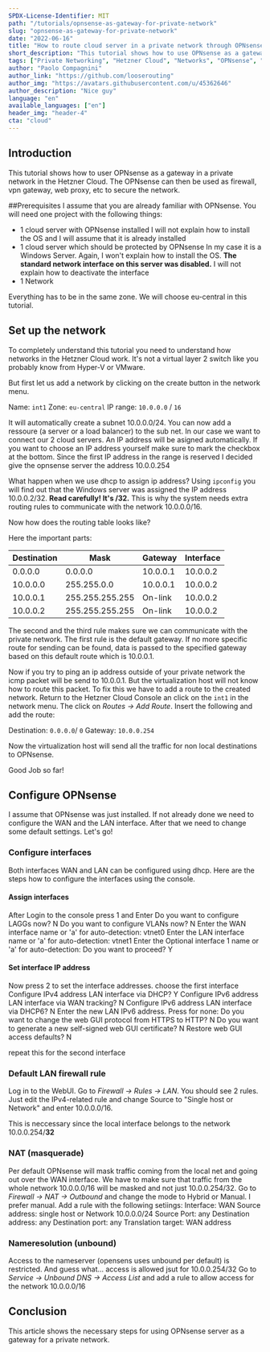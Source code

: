 ```yaml
---
SPDX-License-Identifier: MIT
path: "/tutorials/opnsense-as-gateway-for-private-network"
slug: "opnsense-as-gateway-for-private-network"
date: "2022-06-16"
title: "How to route cloud server in a private network through OPNsense to access the internet"
short_description: "This tutorial shows how to use OPNsense as a gateway for a privat networks"
tags: ["Private Networking", "Hetzner Cloud", "Networks", "OPNsense", "Gateway"]
author: "Paolo Compagnini"
author_link: "https://github.com/looserouting"
author_img: "https://avatars.githubusercontent.com/u/45362646"
author_description: "Nice guy"
language: "en"
available_languages: ["en"]
header_img: "header-4"
cta: "cloud"
---
```


## Introduction
This tutorial shows how to user OPNsense as a gateway in a private network in the Hetzner Cloud.
The OPNsense can then be used as firewall, vpn gateway, web proxy, etc to secure the network.

##Prerequisites
I assume that you are already familiar with OPNsense. 
You will need one project with the following things:
- 1 cloud server with OPNsense installed
   I will not explain how to install the OS and I will assume that it is already installed
- 1 cloud server which should be protected by OPNsense
   In my case it is a Windows Server. Again, I won't explain how to install the OS.
   **The standard network interface on this server was disabled.** I will not explain how to deactivate the interface
- 1 Network

Everything has to be in the same zone. We will choose eu-central in this tutorial.

## Set up the network 
To completely understand this tutorial you need to understand how networks in the Hetzner Cloud work. It's not a virtual layer 2 switch like you probably know from Hyper-V or VMware.

But first let us add a network by clicking on the create button in the network menu.

Name: `int1`
Zone: `eu-central`
IP range: `10.0.0.0` / `16`

It will automatically create a subnet 10.0.0.0/24. You can now add a ressoure (a server or a load balancer) to the sub net. In our case we want to connect our 2 cloud servers. An IP address will be asigned automatically. If you want to choose an IP address yourself make sure to mark the checkbox at the bottom. Since the first IP address in the range is reserved I decided give the opnsense server the address 10.0.0.254

What happen when we use dhcp to assign ip address?
Using `ipconfig` you will find out that the Windows server was assigned the IP address 10.0.0.2/32.
**Read carefully! It's /32.**
This is why the system needs extra routing rules to communicate with the network 10.0.0.0/16.

Now how does the routing table looks like?

Here the important parts:

Destination|Mask|Gateway|Interface
---|---|---|---
0.0.0.0|0.0.0.0|10.0.0.1|10.0.0.2
10.0.0.0|255.255.0.0|10.0.0.1|10.0.0.2
10.0.0.1|255.255.255.255|On-link|10.0.0.2
10.0.0.2|255.255.255.255|On-link|10.0.0.2

The second and the third rule makes sure we can communicate with the private network.
The first rule is the default gateway. If no more specific route for sending can be found, data is passed to the specified gateway based on this default route which is 10.0.0.1.

Now if you try to ping an ip address outside of your private network the icmp packet will be send to 10.0.0.1. But the virtualization host will not know how to route this packet. To fix this we have to add a route to the created network. Return to the Hetzner Cloud Console an click on the `int1` in the network menu. The click on *Routes -> Add Route*. Insert the following and add the route:

Destination: `0.0.0.0`/ `0`
Gateway: `10.0.0.254`

Now the virtualization host will send all the traffic for non local destinations to OPNsense.

Good Job so far!

## Configure OPNsense
I assume that OPNsense was just installed.
If not already done we need to configure the WAN and the LAN interface. After that we need to change some default settings.
Let's go!

### Configure interfaces
Both interfaces WAN and LAN can be configured using dhcp. Here are the steps how to configure the interfaces using the console.

#### Assign interfaces
After Login to the console press 1 and Enter
Do you want to configure LAGGs now? N
Do you want to configure VLANs now? N
Enter the WAN interface name or 'a' for auto-detection: vtnet0
Enter the LAN interface name or 'a' for auto-detection: vtnet1
Enter the Optional interface 1 name or 'a' for auto-detection: <ENTER>
Do you want to proceed? Y

#### Set interface IP address
Now press 2 to set the interface addresses.
choose the first interface
Configure IPv4 address LAN interface via DHCP? Y
Configure IPv6 address LAN interface via WAN tracking? N
Configure IPv6 address LAN interface via DHCP6? N
Enter the new LAN IPv6 address. Press <ENTER> for none: <ENTER>
Do you want to change the web GUI protocol from HTTPS to HTTP? N
Do you want to generate a new self-signed web GUI certificate? N
Restore web GUI access defaults? N

repeat this for the second interface

### Default LAN firewall rule
Log in to the WebUI. Go to *Firewall -> Rules -> LAN*.
You should see 2 rules. Just edit the IPv4-related rule and change Source to "Single host or Network" and enter 10.0.0.0/16.

This is neccessary since the local interface belongs to the network 10.0.0.254/**32**

### NAT (masquerade)
Per default OPNsense will mask traffic coming from the local net and going out over the WAN interface. We have to make sure that traffic from the whole network 10.0.0.0/16 will be masked and not just 10.0.0.254/32.
Go to *Firewall -> NAT -> Outbound* and change the mode to Hybrid or Manual. I prefer manual.
Add a rule with the following setiings:
Interface: WAN
Source address: single host or Network 10.0.0.0/24
Source Port: any
Destination address: any
Destination port: any
Translation target: WAN address

### Nameresolution (unbound)
Access to the nameserver (opensens uses unbound per default) is restricted. And guess what... access is allowed jsut for 10.0.0.254/32
Go to *Service -> Unbound DNS -> Access List* and add a rule to allow access for the network 10.0.0.0/16

## Conclusion

This article shows the necessary steps for using OPNsense server as a gateway for a private network.

